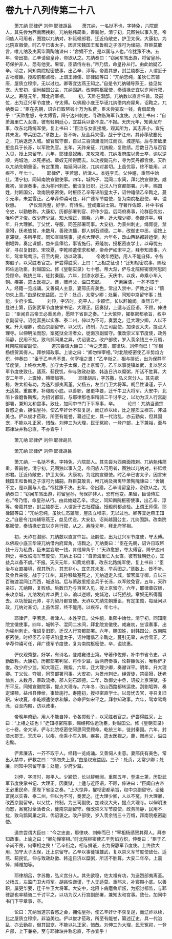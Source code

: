 # 卷九十八列传第二十八

　　萧兀纳 耶律俨 刘伸 耶律胡吕 　　萧兀纳，一名挞不也，字特免，六院部人。其先尝为西南面拽剌。兀纳魁伟简重，善骑射。清宁初，兄图独以事入见，帝问族人可用者，图独以兀纳对，补祗候郎君。迁近侍敞史，护卫太保。大康初，为北院宣徽使。时乙辛已害太子，因言宋魏国王和鲁斡之子淳可为储嗣。群臣莫敢言，唯兀纳及夷离毕萧陶隗谏曰：“舍嫡不立，是以国与人也。”帝犹豫不决。五年，帝出猎，乙辛请留皇孙，帝欲从之。兀纳奏曰：“窃闻车驾出游，将留皇孙，苟保护非人，恐有他变。果留，臣请侍左右。”帝乃悟，命皇孙从行。由此始疑乙辛。顷之，同知南院枢密使事，出乙辛、淳等。帝嘉其忠，封兰陵郡王，人谓近于古社稷臣。授殿前都点检。上谓王师儒、耶律固等曰：“兀纳忠纯，虽狄仁杰辅唐，屋质立穆宗，无以过也。卿等宜达燕王知之。”自是令兀纳辅导燕王，益见优宠。大安初，诏尚越国公主，兀纳固辞。改南院枢密使，奏请掾史宜以岁月行叙，从之。寿隆元年，拜北府宰相。 　　初，天祚在潜邸，兀纳数以直言忤旨。及嗣位，出为辽兴军节度使，守太傅。以佛殿小底王华诬兀纳借内府犀角，诏鞫之。兀纳奏曰：“臣在先朝，诏许日取帑钱十万为私费，臣未尝妄取一钱，肯借犀角乎！”天祚愈怒，夺太傅官，降宁边州刺史，寻改临海军节度使。兀纳上书曰：“自萧海里亡入女直，彼有轻朝廷心，宜益兵以备不虞。”不报。天庆元年，知黄龙府事，改东北路统军使，复上书曰：“臣治与女直接境，观其所为，其志非小。宜先其未发，举兵图之。”章数上，皆不听。及金兵来侵，战于宁江州，其孙移敌蹇死之，兀纳退走入城。留官属守御，自以三百骑渡混同江而西，城遂陷。后与萧敌里拒金兵于长泺，以军败免官。五年，天祚亲征，兀纳殿，复败绩。后数日乃与百官入见，授上京留守。六年，耶律章奴叛，来攻京城，兀纳发府库以赉士卒，谕以逆顺，完城池，以死拒战。章奴无所得而去。以功授副元帅，寻为契丹都宫使。天祚以兀纳先朝重臣，有定策勋，每延问以政，兀纳对甚切。上虽优容，终不能用。以疾卒，年七十。 　　耶律俨，字若思，析津人。本姓李氏。父仲禧，重熙中始仕。清宁初，同知南院宣徽使事。四年，城鸭子、混同二水间，拜北院宣徽使。咸雍初，坐误奏事，出为榆州刺史。俄诏复旧职，迁汉人行宫都部署。六年，赐国姓，封韩国公，改南院枢密使。时枢臣乙辛等诬陷皇太子，诏仲禧偕乙辛鞫之，蔓引无辜，未尝雪正。乙辛荐仲禧可任，拜广德军节度使，复为南院枢密使，卒，谥钦惠。 　　俨仪观秀整，好学，有诗名，登咸雍进士第。守著作佐郎，补中书省令史，以勤敏称。大康初，历都部署判官、将作少监。后两府奏事，论群臣优劣，唯称俨才俊。改少府少监，知大理正，赐紫。六年，迁大理少卿，奏谳详平。明年，升大理卿。丁父忧，夺服，同签部署司事。大安初，为景州刺史。绳胥徒，禁豪猾，抚老恤贫，未数月，善政流播，郡人刻石颂德。二年，改御史中丞，诏按上京滞狱，多所平反。同知宣徽院事，提点大理寺。六年冬，改山西路都转运使。刮剔垢弊，奏定课额，益州县俸给，事皆施行。寿隆初，授枢密直学士。以母忧去官，寻召复旧职。宋攻夏，李乾顺遣使求和解，帝命俨如宋平之，拜参知政事。六年，驾幸鸳鸯泺，召至内殿，访以政事。 　　帝晚年倦勤，用人不能自择，令各掷骰子，以采胜者官之。俨尝得胜采，上曰：“上相之征也！”迁知枢密院事，赐经邦佐运功臣，封越国公。修《皇朝实录》七十卷。帝大渐，俨与北院枢密使阿思同受顾命。乾统三年，徙封秦国。六年，封漆水郡王。天庆中，以疾，命乘小车入朝。疾甚，遣太医视之。薨，赠尚父，谥曰忠懿。 　　俨素廉洁，一芥不取于人。经籍一览成诵。又善伺人主意。妻邢氏有美色，常出入禁中，俨教之曰：“慎勿失上意。”由是权宠益固。三子：处贞，太常少卿；处廉，同知中京留守事；处能，少府少监。 　　刘伸，字济时，宛平人。少颖悟，长以辞翰闻。重熙五年，登进士第，历彰武军节度使掌书记、大理正。因奏狱，上适与近臣语，不顾，伸进曰：“臣闻自古帝王必重民命，愿陛下省臣之奏。“上大惊异，擢枢密都承旨，权中京副留守。诏徙富民以实春、泰二州，伸以为不可，奏罢之。迁大理少卿，人以不冤。升大理卿，改西京副留守。以父忧，终制，为三司副使，加谏议大夫，提点大理寺。以伸明法而恕，案冤狱全活者众，徙南京副留守。俄改崇义军节度使，政务简静，民用不扰，致乌鹊同巢之异，优诏褒之。改户部使，岁入羡余钱三十万缗，拜南院枢密副使。 　　道宗尝谓大臣曰：“今之忠直，耶律玦、刘伸而已！”宰相杨绩贺其得人。拜参知政事。上谕之曰：“卿勿惮宰相。”时北院枢密使乙辛势焰方炽，伸奏曰：“臣于乙辛尚不畏，何宰相之畏！”乙辛衔之，相与排诋，出为保静军节度使。上终欲大用，加守太子太保，迁上京留守。乙辛以事徙镇雄武，复以崇义军节度使致仕。适燕、蓟民饥，伸与致政赵徽、韩造日济以糜粥，所活不胜算。大安二年卒，上震悼，赙赠加等。 　　耶律胡吕，字苏撒，弘义宫分人。其先欲稳，佐太祖有功，为迭烈部夷离堇。父杨五，左监门卫大将军。胡吕性谦谨，于人无适莫。重熙末，补寝殿小底。以善职，屡更华要，迁千牛卫大将军。大安中，北阻卜酋磨鲁斯叛，为招讨都监，与耶律那也率精骑二千讨平之，以功为汉人行宫副部署，兼知太和宫事。致仕，加同中书门下平章事，卒。 　　论曰：兀纳当道宗昏惑之会，拥佑皇孙，使乙辛奸计不获复逞，而辽祚以续，比之屋质立穆宗，非溢美也。俨以俊才莅政，所至有能誉，纂述辽史，具一代治乱，亦云勤矣，但其固宠，不能以礼正家，惜哉。刘伸三为大理，民无冤抑，一登户部，上下兼裕，至与耶律玦并称忠直，不亦宜乎！

　　萧兀纳 耶律俨 刘伸 耶律胡吕

　　萧兀纳 耶律俨 刘伸 耶律胡吕

　　萧兀纳，一名挞不也，字特免，六院部人。其先尝为西南面拽剌。兀纳魁伟简重，善骑射。清宁初，兄图独以事入见，帝问族人可用者，图独以兀纳对，补祗候郎君。迁近侍敞史，护卫太保。大康初，为北院宣徽使。时乙辛已害太子，因言宋魏国王和鲁斡之子淳可为储嗣。群臣莫敢言，唯兀纳及夷离毕萧陶隗谏曰：“舍嫡不立，是以国与人也。”帝犹豫不决。五年，帝出猎，乙辛请留皇孙，帝欲从之。兀纳奏曰：“窃闻车驾出游，将留皇孙，苟保护非人，恐有他变。果留，臣请侍左右。”帝乃悟，命皇孙从行。由此始疑乙辛。顷之，同知南院枢密使事，出乙辛、淳等。帝嘉其忠，封兰陵郡王，人谓近于古社稷臣。授殿前都点检。上谓王师儒、耶律固等曰：“兀纳忠纯，虽狄仁杰辅唐，屋质立穆宗，无以过也。卿等宜达燕王知之。”自是令兀纳辅导燕王，益见优宠。大安初，诏尚越国公主，兀纳固辞。改南院枢密使，奏请掾史宜以岁月行叙，从之。寿隆元年，拜北府宰相。

　　初，天祚在潜邸，兀纳数以直言忤旨。及嗣位，出为辽兴军节度使，守太傅。以佛殿小底王华诬兀纳借内府犀角，诏鞫之。兀纳奏曰：“臣在先朝，诏许日取帑钱十万为私费，臣未尝妄取一钱，肯借犀角乎！”天祚愈怒，夺太傅官，降宁边州刺史，寻改临海军节度使。兀纳上书曰：“自萧海里亡入女直，彼有轻朝廷心，宜益兵以备不虞。”不报。天庆元年，知黄龙府事，改东北路统军使，复上书曰：“臣治与女直接境，观其所为，其志非小。宜先其未发，举兵图之。”章数上，皆不听。及金兵来侵，战于宁江州，其孙移敌蹇死之，兀纳退走入城。留官属守御，自以三百骑渡混同江而西，城遂陷。后与萧敌里拒金兵于长泺，以军败免官。五年，天祚亲征，兀纳殿，复败绩。后数日乃与百官入见，授上京留守。六年，耶律章奴叛，来攻京城，兀纳发府库以赉士卒，谕以逆顺，完城池，以死拒战。章奴无所得而去。以功授副元帅，寻为契丹都宫使。天祚以兀纳先朝重臣，有定策勋，每延问以政，兀纳对甚切。上虽优容，终不能用。以疾卒，年七十。

　　耶律俨，字若思，析津人。本姓李氏。父仲禧，重熙中始仕。清宁初，同知南院宣徽使事。四年，城鸭子、混同二水间，拜北院宣徽使。咸雍初，坐误奏事，出为榆州刺史。俄诏复旧职，迁汉人行宫都部署。六年，赐国姓，封韩国公，改南院枢密使。时枢臣乙辛等诬陷皇太子，诏仲禧偕乙辛鞫之，蔓引无辜，未尝雪正。乙辛荐仲禧可任，拜广德军节度使，复为南院枢密使，卒，谥钦惠。

　　俨仪观秀整，好学，有诗名，登咸雍进士第。守著作佐郎，补中书省令史，以勤敏称。大康初，历都部署判官、将作少监。后两府奏事，论群臣优劣，唯称俨才俊。改少府少监，知大理正，赐紫。六年，迁大理少卿，奏谳详平。明年，升大理卿。丁父忧，夺服，同签部署司事。大安初，为景州刺史。绳胥徒，禁豪猾，抚老恤贫，未数月，善政流播，郡人刻石颂德。二年，改御史中丞，诏按上京滞狱，多所平反。同知宣徽院事，提点大理寺。六年冬，改山西路都转运使。刮剔垢弊，奏定课额，益州县俸给，事皆施行。寿隆初，授枢密直学士。以母忧去官，寻召复旧职。宋攻夏，李乾顺遣使求和解，帝命俨如宋平之，拜参知政事。六年，驾幸鸳鸯泺，召至内殿，访以政事。

　　帝晚年倦勤，用人不能自择，令各掷骰子，以采胜者官之。俨尝得胜采，上曰：“上相之征也！”迁知枢密院事，赐经邦佐运功臣，封越国公。修《皇朝实录》七十卷。帝大渐，俨与北院枢密使阿思同受顾命。乾统三年，徙封秦国。六年，封漆水郡王。天庆中，以疾，命乘小车入朝。疾甚，遣太医视之。薨，赠尚父，谥曰忠懿。

　　俨素廉洁，一芥不取于人。经籍一览成诵。又善伺人主意。妻邢氏有美色，常出入禁中，俨教之曰：“慎勿失上意。”由是权宠益固。三子：处贞，太常少卿；处廉，同知中京留守事；处能，少府少监。

　　刘伸，字济时，宛平人。少颖悟，长以辞翰闻。重熙五年，登进士第，历彰武军节度使掌书记、大理正。因奏狱，上适与近臣语，不顾，伸进曰：“臣闻自古帝王必重民命，愿陛下省臣之奏。“上大惊异，擢枢密都承旨，权中京副留守。诏徙富民以实春、泰二州，伸以为不可，奏罢之。迁大理少卿，人以不冤。升大理卿，改西京副留守。以父忧，终制，为三司副使，加谏议大夫，提点大理寺。以伸明法而恕，案冤狱全活者众，徙南京副留守。俄改崇义军节度使，政务简静，民用不扰，致乌鹊同巢之异，优诏褒之。改户部使，岁入羡余钱三十万缗，拜南院枢密副使。

　　道宗尝谓大臣曰：“今之忠直，耶律玦、刘伸而已！”宰相杨绩贺其得人。拜参知政事。上谕之曰：“卿勿惮宰相。”时北院枢密使乙辛势焰方炽，伸奏曰：“臣于乙辛尚不畏，何宰相之畏！”乙辛衔之，相与排诋，出为保静军节度使。上终欲大用，加守太子太保，迁上京留守。乙辛以事徙镇雄武，复以崇义军节度使致仕。适燕、蓟民饥，伸与致政赵徽、韩造日济以糜粥，所活不胜算。大安二年卒，上震悼，赙赠加等。

　　耶律胡吕，字苏撒，弘义宫分人。其先欲稳，佐太祖有功，为迭烈部夷离堇。父杨五，左监门卫大将军。胡吕性谦谨，于人无适莫。重熙末，补寝殿小底。以善职，屡更华要，迁千牛卫大将军。大安中，北阻卜酋磨鲁斯叛，为招讨都监，与耶律那也率精骑二千讨平之，以功为汉人行宫副部署，兼知太和宫事。致仕，加同中书门下平章事，卒。

　　论曰：兀纳当道宗昏惑之会，拥佑皇孙，使乙辛奸计不获复逞，而辽祚以续，比之屋质立穆宗，非溢美也。俨以俊才莅政，所至有能誉，纂述辽史，具一代治乱，亦云勤矣，但其固宠，不能以礼正家，惜哉。刘伸三为大理，民无冤抑，一登户部，上下兼裕，至与耶律玦并称忠直，不亦宜乎！